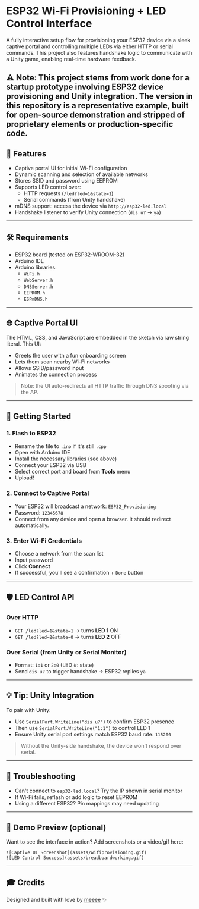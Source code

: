# ESP32 Wi-Fi Provisioning + LED Control Interface

A fully interactive setup flow for provisioning your ESP32 device via a sleek captive portal and controlling multiple LEDs via either HTTP or serial commands. This project also features handshake logic to communicate with a Unity game, enabling real-time hardware feedback.

⚠️ Note: This project stems from work done for a startup prototype involving ESP32 device provisioning and Unity integration. The version in this repository is a representative example, built for open-source demonstration and stripped of proprietary elements or production-specific code.
---

## 🌟 Features

- Captive portal UI for initial Wi-Fi configuration
- Dynamic scanning and selection of available networks
- Stores SSID and password using EEPROM
- Supports LED control over:
  - HTTP requests (`/led?led=1&state=1`)
  - Serial commands (from Unity handshake)
- mDNS support: access the device via `http://esp32-led.local`
- Handshake listener to verify Unity connection (`dis u?` → `ya`)

---

## 🛠️ Requirements

- ESP32 board (tested on ESP32-WROOM-32)
- Arduino IDE
- Arduino libraries:
  - `WiFi.h`
  - `WebServer.h`
  - `DNSServer.h`
  - `EEPROM.h`
  - `ESPmDNS.h`

---

## 🌐 Captive Portal UI

The HTML, CSS, and JavaScript are embedded in the sketch via raw string literal. This UI:

- Greets the user with a fun onboarding screen
- Lets them scan nearby Wi-Fi networks
- Allows SSID/password input
- Animates the connection process

> Note: the UI auto-redirects all HTTP traffic through DNS spoofing via the AP.

---

## 🚀 Getting Started

### 1. Flash to ESP32
- Rename the file to `.ino` if it's still `.cpp`
- Open with Arduino IDE
- Install the necessary libraries (see above)
- Connect your ESP32 via USB
- Select correct port and board from **Tools** menu
- Upload!

### 2. Connect to Captive Portal
- Your ESP32 will broadcast a network: `ESP32_Provisioning`
- Password: `12345678`
- Connect from any device and open a browser. It should redirect automatically.

### 3. Enter Wi-Fi Credentials
- Choose a network from the scan list
- Input password
- Click **Connect**
- If successful, you'll see a confirmation + `Done` button

---

## 🛡️ LED Control API

### Over HTTP
- `GET /led?led=1&state=1` → turns **LED 1** ON
- `GET /led?led=2&state=0` → turns **LED 2** OFF

### Over Serial (from Unity or Serial Monitor)
- Format: `1:1` or `2:0` (LED #: state)
- Send `dis u?` to trigger handshake → ESP32 replies `ya`

---

## 💡 Tip: Unity Integration

To pair with Unity:
- Use `SerialPort.WriteLine("dis u?")` to confirm ESP32 presence
- Then use `SerialPort.WriteLine("1:1")` to control LED 1
- Ensure Unity serial port settings match ESP32 baud rate: `115200`

> Without the Unity-side handshake, the device won't respond over serial.

---

## 🚩 Troubleshooting

- Can't connect to `esp32-led.local`? Try the IP shown in serial monitor
- If Wi-Fi fails, reflash or add logic to reset EEPROM
- Using a different ESP32? Pin mappings may need updating

---

## 🚀 Demo Preview (optional)
Want to see the interface in action? Add screenshots or a video/gif here:
```
![Captive UI Screenshot](assets/wifiprovisioning.gif)
![LED Control Success](assets/breadboardworking.gif)
```

---

## 🎓 Credits

Designed and built with love by [meeee](https://github.com/ndrada) ✨

